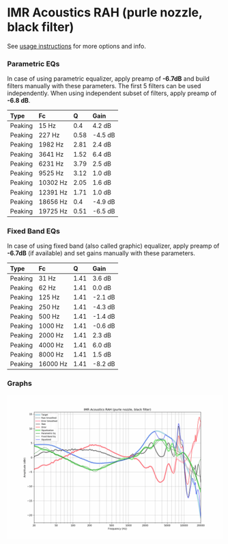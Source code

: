 # IMR Acoustics RAH (purle nozzle, black filter)
See [usage instructions](https://github.com/jaakkopasanen/AutoEq#usage) for more options and info.

### Parametric EQs
In case of using parametric equalizer, apply preamp of **-6.7dB** and build filters manually
with these parameters. The first 5 filters can be used independently.
When using independent subset of filters, apply preamp of **-6.8 dB**.

| Type    | Fc       |    Q | Gain    |
|:--------|:---------|:-----|:--------|
| Peaking | 15 Hz    | 0.4  | 4.2 dB  |
| Peaking | 227 Hz   | 0.58 | -4.5 dB |
| Peaking | 1982 Hz  | 2.81 | 2.4 dB  |
| Peaking | 3641 Hz  | 1.52 | 6.4 dB  |
| Peaking | 6231 Hz  | 3.79 | 2.5 dB  |
| Peaking | 9525 Hz  | 3.12 | 1.0 dB  |
| Peaking | 10302 Hz | 2.05 | 1.6 dB  |
| Peaking | 12391 Hz | 1.71 | 1.0 dB  |
| Peaking | 18656 Hz | 0.4  | -4.9 dB |
| Peaking | 19725 Hz | 0.51 | -6.5 dB |

### Fixed Band EQs
In case of using fixed band (also called graphic) equalizer, apply preamp of **-6.7dB**
(if available) and set gains manually with these parameters.

| Type    | Fc       |    Q | Gain    |
|:--------|:---------|:-----|:--------|
| Peaking | 31 Hz    | 1.41 | 3.6 dB  |
| Peaking | 62 Hz    | 1.41 | 0.0 dB  |
| Peaking | 125 Hz   | 1.41 | -2.1 dB |
| Peaking | 250 Hz   | 1.41 | -4.3 dB |
| Peaking | 500 Hz   | 1.41 | -1.4 dB |
| Peaking | 1000 Hz  | 1.41 | -0.6 dB |
| Peaking | 2000 Hz  | 1.41 | 2.3 dB  |
| Peaking | 4000 Hz  | 1.41 | 6.0 dB  |
| Peaking | 8000 Hz  | 1.41 | 1.5 dB  |
| Peaking | 16000 Hz | 1.41 | -8.2 dB |

### Graphs
![](./IMR%20Acoustics%20RAH%20(purle%20nozzle,%20black%20filter).png)